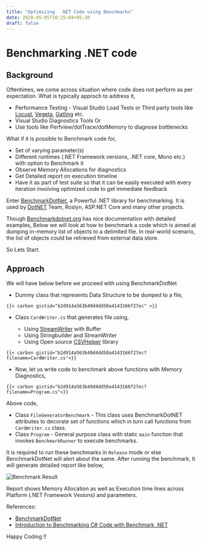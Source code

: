 ```yaml
---
title: "Optimizing  .NET Code using Benchmarks"
date: 2020-05-05T10:25:04+05:30
draft: false
---
```


# Benchmarking .NET code 

## Background
Oftentimes, we come across situation where code does not perform as per expectation. What is typically approch to address it,

 * Performance Testing - Visual Studio Load Tests or Third party tools like  [Locust](https://locust.io/), [Vegeta](https://github.com/tsenart/vegeta), [Gatling](https://gatling.io/) etc.
 * Visual Studio Diagnostics Tools Or
 * Use tools like Perfview/dotTrace/dotMemory to diagnose bottlenecks

What if it is possible to Benchmark code for,

 * Set of varying parameter(s) 
 * Different runtimes (.NET Framework versions, .NET core, Mono etc.) with option to Benchmark it
 * Observe Memory Allocations for diagnostics
 * Get Detailed report on execution timeline
 * Have it as part of test suite so that it can be easily executed with every iteration involving optimized code to get immediate feedback

Enter [BenchmarkDotNet](https://benchmarkdotnet.org/), a Powerful .NET library for benchmarking. It is used by [DotNET](https://github.com/dotnet/performance) Team, Roslyn, ASP.NET Core and many other projects. 

Though [Benchmarkdotnet.org](https://benchmarkdotnet.org/) has nice documentation with detailed examples, Below we will look at how to benchmark a code which is aimed at dumping in-memory list of objects to a delimited file. In real-world scenario, the list of objects could be retrieved from external data store. 

So Lets Start.

## Approach

We will have below before we proceed with using BenchmarkDotNet

* Dummy class that represents Data Structure to be dumped to a file,

`{{< carbon gistid="b2d914a563b49d4dd50a4143166f27ec" >}}`

* Class `CardWriter.cs` that generates file using, 

    * Using [StreamWriter](https://docs.microsoft.com/en-us/dotnet/api/system.io.streamwriter?view=netcore-3.1) with Buffer
    * Using Stringbuilder and StreamWriter 
    * Using Open source [CSVHelper](https://joshclose.github.io/CsvHelper/) library

`{{< carbon gistid="b2d914a563b49d4dd50a4143166f27ec?filename=CardWriter.cs">}}`

* Now, let us write code to benchmark above functions with Memory Diagnostics,

`{{< carbon gistid="b2d914a563b49d4dd50a4143166f27ec?filename=Program.cs">}}`
 
 Above code,
 * Class `FileGeneratorBenchmark` - This class uses BenchmarkDotNET attributes to decorate set of functions which in turn call functions from `CardWriter.cs` class. 
 * Class `Program` - General purpose class with static `main` function that invokes `BenchmarkRunner` to execute benchmarks.

It is required to run these benchmarks in `Release` mode or else BenchmarkDotNet will alert about the same. After running the benchmark, It will generate detailed report like below, 

![Benchmark Result](/images/capture.png)

Report shows Memory Allocation as well as Execution time lines across  Platform (.NET Framework Vesions) and parameters.

References: 
- [BenchmarkDotNet](https://benchmarkdotnet.org)
- [Introduction to Benchmarking C# Code with Benchmark .NET](https://www.stevejgordon.co.uk/introduction-to-benchmarking-csharp-code-with-benchmark-dot-net)

Happy Coding !!
